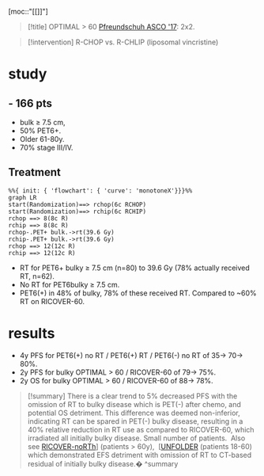 [moc::"[[]]"]
>[!title]
> OPTIMAL > 60 [Pfreundschuh ASCO '17](http://ascopubs.org/doi/abs/10.1200/JCO.2017.35.15_suppl.7506): 2x2.

>[!intervention] 
> R-CHOP vs. R-CHLIP (liposomal vincristine)

# study
## - 166 pts 
- bulk ≥ 7.5 cm, 
- 50% PET6+. 
- Older 61-80y. 
- 70% stage III/IV. 
## Treatment
```mermaid
%%{ init: { 'flowchart': { 'curve': 'monotoneX'}}}%%
graph LR
start(Randomization)==> rchop(6c RCHOP)
start(Randomization)==> rchip(6c RCHIP)
rchop ==> 8(8c R)
rchip ==> 8(8c R)
rchop-.PET+ bulk.->rt(39.6 Gy)
rchip-.PET+ bulk.->rt(39.6 Gy)
rchop ==> 12(12c R)
rchip ==> 12(12c R)

```
- RT for PET6+ bulky ≥ 7.5 cm (n=80) to 39.6 Gy (78% actually received RT, n=62). 
- No RT for PET6bulky ≥ 7.5 cm.
- PET6(+) in 48% of bulky, 78% of these received RT. Compared to ~60% RT on RICOVER-60.

# results
- 4y PFS for PET6(+) no RT / PET6(+) RT / PET6(-) no RT of 35→ 70→ 80%.
- 2y PFS for bulky OPTIMAL > 60 / RICOVER-60 of 79→ 75%.
- 2y OS for bulky OPTIMAL > 60 / RICOVER-60 of 88→ 78%.

>[!summary] 
> There is a clear trend to 5% decreased PFS with the omission of RT to bulky disease which is PET(-) after chemo, and potential OS detriment. This difference was deemed non-inferior, indicating RT can be spared in PET(-) bulky disease, resulting in a 40% relative reduction in RT use as compared to RICOVER-60, which irradiated all initially bulky disease.
Small number of patients. 
Also see [RICOVER-noRTh](https://docs.google.com/document/d/1gKy2Hpx7FxInjOpKIBkTFJWpqhJ3I-gSXz9eRwq-NSY/edit#bookmark=id.amzolllp07ku)] (patients > 60y),  [[UNFOLDER](https://docs.google.com/document/d/1gKy2Hpx7FxInjOpKIBkTFJWpqhJ3I-gSXz9eRwq-NSY/edit#bookmark=kix.jygmd2npyuiv) (patients 18-60) which demonstrated EFS detriment with omission of RT to CT-based residual of initially bulky disease.�
>^summary
